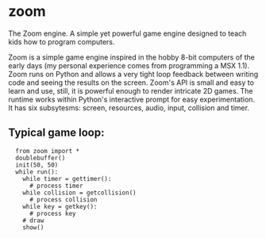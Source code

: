 # zoom
The Zoom engine. A simple yet powerful game engine designed to teach kids how to program computers.

Zoom is a simple game engine inspired in the hobby 8-bit computers of the early days (my personal experience comes from programming a MSX 1.1). Zoom runs on Python and allows a very tight loop feedback between writing code and seeing the results on the screen. Zoom's API is small and easy to learn and use, still, it is powerful enough to render intricate 2D games. The runtime works within Python's interactive prompt for easy experimentation. It has six subsytesms: screen, resources, audio, input, collision and timer.

## Typical game loop:

```
  from zoom import *
  doublebuffer()
  init(50, 50)
  while run():
    while timer = gettimer():
      # process timer
    while collision = getcollision()
      # process collision
    while key = getkey():
      # process key
    # draw
    show()
```
